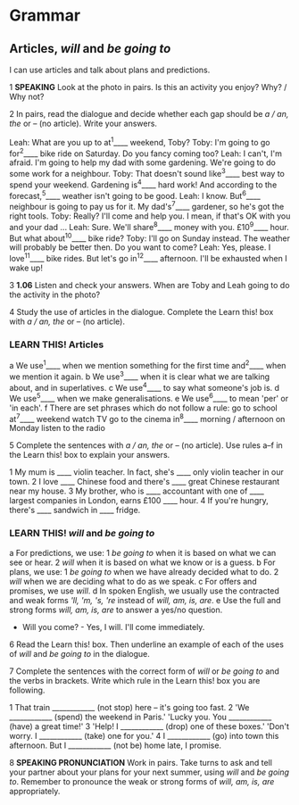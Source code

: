 # Grammar

## Articles, *will* and *be going to*

I can use articles and talk about plans and predictions.

1 **SPEAKING** Look at the photo in pairs. Is this an activity you enjoy? Why? / Why not?

2 In pairs, read the dialogue and decide whether each gap should be *a / an, the* or – (no article). Write your answers.

Leah: What are you up to at<sup>1</sup>____ weekend, Toby?
Toby: I'm going to go for<sup>2</sup>____ bike ride on Saturday. Do you fancy coming too?
Leah: I can't, I'm afraid. I'm going to help my dad with some gardening. We're going to do some work for a neighbour.
Toby: That doesn't sound like<sup>3</sup>____ best way to spend your weekend. Gardening is<sup>4</sup>____ hard work! And according to the forecast,<sup>5</sup>____ weather isn't going to be good.
Leah: I know. But<sup>6</sup>____ neighbour is going to pay us for it. My dad's<sup>7</sup>____ gardener, so he's got the right tools.
Toby: Really? I'll come and help you. I mean, if that's OK with you and your dad ...
Leah: Sure. We'll share<sup>8</sup>____ money with you. £10<sup>9</sup>____ hour. But what about<sup>10</sup>____ bike ride?
Toby: I'll go on Sunday instead. The weather will probably be better then. Do you want to come?
Leah: Yes, please. I love<sup>11</sup>____ bike rides. But let's go in<sup>12</sup>____ afternoon. I'll be exhausted when I wake up!

3 **1.06** Listen and check your answers. When are Toby and Leah going to do the activity in the photo?

4 Study the use of articles in the dialogue. Complete the Learn this! box with *a / an, the* or – (no article).

### LEARN THIS! Articles

a We use<sup>1</sup>____ when we mention something for the first time and<sup>2</sup>____ when we mention it again.
b We use<sup>3</sup>____ when it is clear what we are talking about, and in superlatives.
c We use<sup>4</sup>____ to say what someone's job is.
d We use<sup>5</sup>____ when we make generalisations.
e We use<sup>6</sup>____ to mean 'per' or 'in each'.
f There are set phrases which do not follow a rule:
go to school    at<sup>7</sup>____ weekend    watch TV
go to the cinema    in<sup>8</sup>____ morning / afternoon
on Monday    listen to the radio

5 Complete the sentences with *a / an, the* or – (no article). Use rules a–f in the Learn this! box to explain your answers.

1 My mum is ____ violin teacher. In fact, she's ____ only violin teacher in our town.
2 I love ____ Chinese food and there's ____ great Chinese restaurant near my house.
3 My brother, who is ____ accountant with one of ____ largest companies in London, earns £100 ____ hour.
4 If you're hungry, there's ____ sandwich in ____ fridge.

### LEARN THIS! *will* and *be going to*

a For predictions, we use:
1 *be going to* when it is based on what we can see or hear.
2 *will* when it is based on what we know or is a guess.
b For plans, we use:
1 *be going to* when we have already decided what to do.
2 *will* when we are deciding what to do as we speak.
c For offers and promises, we use *will*.
d In spoken English, we usually use the contracted and weak forms *'ll, 'm, 's, 're* instead of *will, am, is, are*.
e Use the full and strong forms *will, am, is, are* to answer a yes/no question.
- Will you come? - Yes, I will. I'll come immediately.

6 Read the Learn this! box. Then underline an example of each of the uses of *will* and *be going to* in the dialogue.

7 Complete the sentences with the correct form of *will* or *be going to* and the verbs in brackets. Write which rule in the Learn this! box you are following.

1 That train ____________ (not stop) here – it's going too fast.
2 'We ____________ (spend) the weekend in Paris.' 'Lucky you. You ____________ (have) a great time!'
3 'Help! I ____________ (drop) one of these boxes.' 'Don't worry. I ____________ (take) one for you.'
4 I ____________ (go) into town this afternoon. But I ____________ (not be) home late, I promise.

8 **SPEAKING PRONUNCIATION** Work in pairs. Take turns to ask and tell your partner about your plans for your next summer, using *will* and *be going to*. Remember to pronounce the weak or strong forms of *will, am, is, are* appropriately.
